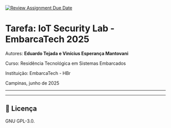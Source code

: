[![Review Assignment Due Date](https://classroom.github.com/assets/deadline-readme-button-22041afd0340ce965d47ae6ef1cefeee28c7c493a6346c4f15d667ab976d596c.svg)](https://classroom.github.com/a/G8V_0Zaq)

# Tarefa: IoT Security Lab - EmbarcaTech 2025

Autores: **Eduardo Tejada e Vinícius Esperança Mantovani**

Curso: Residência Tecnológica em Sistemas Embarcados

Instituição: EmbarcaTech - HBr

Campinas, junho de 2025

---


---

## 📜 Licença
GNU GPL-3.0.
